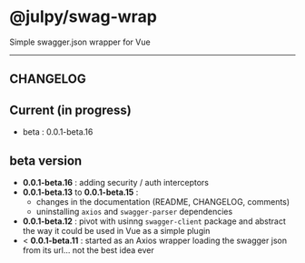
# @julpy/swag-wrap

Simple swagger.json wrapper for Vue

---------

## CHANGELOG

## Current (in progress)

- beta : 0.0.1-beta.16

## beta version

- **0.0.1-beta.16** : adding security / auth interceptors
- **0.0.1-beta.13** to **0.0.1-beta.15** : 
  - changes in the documentation (README, CHANGELOG, comments)
  - uninstalling `axios` and `swagger-parser` dependencies
- **0.0.1-beta.12** : pivot with usinng `swagger-client` package and abstract the way it could be used in Vue as a simple plugin
- < **0.0.1-beta.11** : started as an Axios wrapper loading the swagger json from its url... not the best idea ever

<!-- ### Breaking changes -->

<!-- ### New features -->

<!-- ### Bug fixes -->
